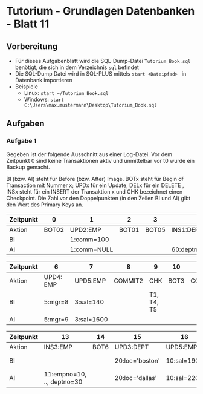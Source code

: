 # Tutorium - Grundlagen Datenbanken - Blatt 11

## Vorbereitung

* Für dieses Aufgabenblatt wird die SQL-Dump-Datei `Tutorium_Book.sql` benötigt, die sich in dem Verzeichnis `sql` befindet
* Die SQL-Dump Datei wird in SQL-PLUS mittels `start <Dateipfad> ` in Datenbank importieren
* Beispiele
  * Linux: `start ~/Tutorium_Book.sql`
  * Windows: `start C:\Users\max.mustermann\Desktop\Tutorium_Book.sql`

## Aufgaben

### Aufgabe 1
Gegeben ist der folgende Ausschnitt aus einer Log-Datei. Vor dem Zeitpunkt 0 sind keine Transaktionen aktiv und unmittelbar vor t0 wurde ein Backup gemacht.

BI (bzw. AI) steht für Before (bzw. After) Image. BOTx steht für Begin of Transaction  mit Nummer x; UPDx für ein Update, DELx für ein DELETE , INSx steht für ein INSERT der Transaktion x und CHK bezeichnet einen Checkpoint. Die Zahl vor den Doppelpunkten (in den Zeilen BI und AI)  gibt den Wert des Primary Keys an.

| Zeitpunkt | 0     | 1           | 2     | 3     | 4                                   | 5     |
| --------- | ----- | ----------- | ----- | ----- | ----------------------------------- | ----- |
| Aktion    | BOT02 | UPD2:EMP    | BOT01 | BOT05 | INS1:DEPT                           | BOT04 |
| BI        |       | 1:comm=100  |       |       |                                     |       |
| AI        |       | 1:comm=NULL |       |       | 60:deptno=60,dname='sales',loc='NY' |       |

| Zeitpunkt | 6         | 7           | 8       | 9           | 10    | 11      | 12      |
| --------- | ----------| ----------- | -----   | ----------- | ----- | ------- | ------- |
| Aktion    | UPD4: EMP | UPD5:EMP    | COMMIT2 | CHK         | BOT3  | COMMIT1 | COMMIT4 |
| BI        | 5:mgr=8   | 3:sal=140   |         | T1, T4, T5  |       |         |         |
| AI        | 5:mgr=9   | 3:sal=1600  |         |             |       |         |         |

| Zeitpunkt | 13                          | 14    | 15              | 16          | 17                        |
| --------- | ----------------------------| ----- | --------------- | ----------- | ------------------------- |
| Aktion    | INS3:EMP                    | BOT6  | UPD3:DEPT       | UPD5:EMP    | INS6:EMP                  |
| BI        |                             |       | 20:loc='boston' | 10:sal=1900 | 12:empno=11, .., deptno20 |
| AI        | 11:empno=10, .., deptno=30  |       | 20:loc='dallas' | 10:sal=2200 |                           |
